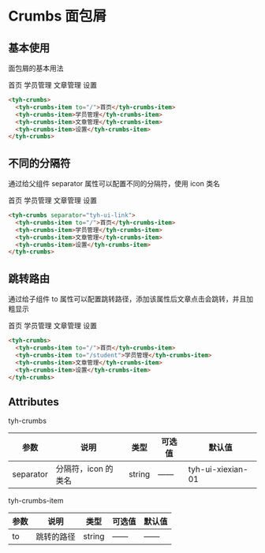 # Crumbs 面包屑

## 基本使用

面包屑的基本用法

<tyh-crumbs>
  <tyh-crumbs-item to="/">首页</tyh-crumbs-item>
  <tyh-crumbs-item>学员管理</tyh-crumbs-item>
  <tyh-crumbs-item>文章管理</tyh-crumbs-item>
  <tyh-crumbs-item>设置</tyh-crumbs-item>
</tyh-crumbs>

```html
<tyh-crumbs>
  <tyh-crumbs-item to="/">首页</tyh-crumbs-item>
  <tyh-crumbs-item>学员管理</tyh-crumbs-item>
  <tyh-crumbs-item>文章管理</tyh-crumbs-item>
  <tyh-crumbs-item>设置</tyh-crumbs-item>
</tyh-crumbs>
```

## 不同的分隔符

通过给父组件 separator 属性可以配置不同的分隔符，使用 icon 类名

<tyh-crumbs separator="tyh-ui-link">
  <tyh-crumbs-item to="/">首页</tyh-crumbs-item>
  <tyh-crumbs-item>学员管理</tyh-crumbs-item>
  <tyh-crumbs-item>文章管理</tyh-crumbs-item>
  <tyh-crumbs-item>设置</tyh-crumbs-item>
</tyh-crumbs>

```html
<tyh-crumbs separator="tyh-ui-link">
  <tyh-crumbs-item to="/">首页</tyh-crumbs-item>
  <tyh-crumbs-item>学员管理</tyh-crumbs-item>
  <tyh-crumbs-item>文章管理</tyh-crumbs-item>
  <tyh-crumbs-item>设置</tyh-crumbs-item>
</tyh-crumbs>
```

## 跳转路由

通过给子组件 to 属性可以配置跳转路径，添加该属性后文章点击会跳转，并且加粗显示

<tyh-crumbs>
<tyh-crumbs-item to="/">首页</tyh-crumbs-item>
<tyh-crumbs-item to="/student">学员管理</tyh-crumbs-item>
<tyh-crumbs-item>文章管理</tyh-crumbs-item>
<tyh-crumbs-item>设置</tyh-crumbs-item>
</tyh-crumbs>

```html
<tyh-crumbs>
  <tyh-crumbs-item to="/">首页</tyh-crumbs-item>
  <tyh-crumbs-item to="/student">学员管理</tyh-crumbs-item>
  <tyh-crumbs-item>文章管理</tyh-crumbs-item>
  <tyh-crumbs-item>设置</tyh-crumbs-item>
</tyh-crumbs>
```

## Attributes

tyh-crumbs

| 参数      | 说明                | 类型   | 可选值 | 默认值            |
| --------- | ------------------- | ------ | ------ | ----------------- |
| separator | 分隔符，icon 的类名 | string | ——     | tyh-ui-xiexian-01 |

tyh-crumbs-item

| 参数 | 说明       | 类型   | 可选值 | 默认值 |
| ---- | ---------- | ------ | ------ | ------ |
| to   | 跳转的路径 | string | ——     | ——     |
